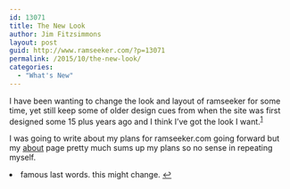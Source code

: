 ```yaml
---
id: 13071
title: The New Look
author: Jim Fitzsimmons
layout: post
guid: http://www.ramseeker.com/?p=13071
permalink: /2015/10/the-new-look/
categories:
  - "What's New"
---
```

I have been wanting to change the look and layout of ramseeker for some time, yet still keep some of older design cues from when the site was first designed some 15 plus years ago and I think I&#8217;ve got the look I want.<sup id="fnref-13071-vary"><a href="#fn-13071-vary" rel="footnote">1</a></sup>

I was going to write about my plans for ramseeker.com going forward but my [about][1] page pretty much sums up my plans so no sense in repeating myself.

<li id="fn-13071-vary">
  famous last words. this might change.&#160;<a href="#fnref-13071-vary" rev="footnote">&#8617;</a> </fn></footnotes>

 [1]: http://www.ramseeker.com/about/